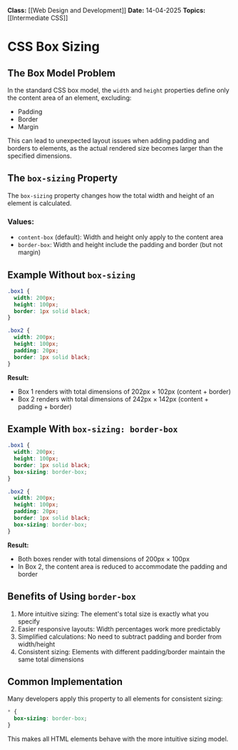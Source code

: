 **Class:** [[Web Design and Development]]
**Date:** 14-04-2025
**Topics:** [[Intermediate CSS]]

# CSS Box Sizing

## The Box Model Problem

In the standard CSS box model, the `width` and `height` properties define only the content area of an element, excluding:

- Padding
- Border
- Margin

This can lead to unexpected layout issues when adding padding and borders to elements, as the actual rendered size becomes larger than the specified dimensions.

## The `box-sizing` Property

The `box-sizing` property changes how the total width and height of an element is calculated.

### Values:

- `content-box` (default): Width and height only apply to the content area
- `border-box`: Width and height include the padding and border (but not margin)

## Example Without `box-sizing`

```css
.box1 {
  width: 200px;
  height: 100px;
  border: 1px solid black;
}

.box2 {
  width: 200px;
  height: 100px;  
  padding: 20px;
  border: 1px solid black;
}
```

**Result:**

- Box 1 renders with total dimensions of 202px × 102px (content + border)
- Box 2 renders with total dimensions of 242px × 142px (content + padding + border)

## Example With `box-sizing: border-box`

```css
.box1 {
  width: 200px;
  height: 100px;
  border: 1px solid black;
  box-sizing: border-box;
}

.box2 {
  width: 200px;
  height: 100px;  
  padding: 20px;
  border: 1px solid black;
  box-sizing: border-box;
}
```

**Result:**

- Both boxes render with total dimensions of 200px × 100px
- In Box 2, the content area is reduced to accommodate the padding and border

## Benefits of Using `border-box`

1. More intuitive sizing: The element's total size is exactly what you specify
2. Easier responsive layouts: Width percentages work more predictably
3. Simplified calculations: No need to subtract padding and border from width/height
4. Consistent sizing: Elements with different padding/border maintain the same total dimensions

## Common Implementation

Many developers apply this property to all elements for consistent sizing:

```css
* {
  box-sizing: border-box;
}
```

This makes all HTML elements behave with the more intuitive sizing model.